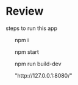 # Review
<bold>steps to run this app</bold>
<ol>npm i</ol>
<ol>npm start</ol>
<ol>npm run build-dev</ol>
<ol>"http://127.0.0.1:8080/"</ol>
